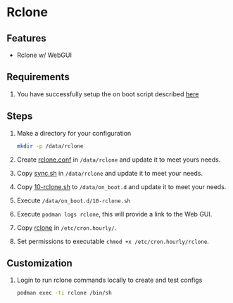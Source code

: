 # Rclone

## Features

- Rclone w/ WebGUI

## Requirements

1. You have successfully setup the on boot script described [here](https://github.com/unifi-utilities/unifios-utilities/tree/main/on-boot-script)

## Steps

1. Make a directory for your configuration

   ```sh
   mkdir -p /data/rclone
   ```

2. Create [rclone.conf](https://rclone.org/commands/rclone_config/) in `/data/rclone` and update it to meet yours needs.
3. Copy [sync.sh](sync.sh) in `/data/rclone` and update it to meet your needs.
4. Copy [10-rclone.sh](10-rclone.sh) to `/data/on_boot.d` and update it to meet your needs.
5. Execute `/data/on_boot.d/10-rclone.sh`
6. Execute `podman logs rclone`, this will provide a link to the Web GUI.
7. Copy [rclone](rclone) in `/etc/cron.hourly/`.
8. Set permissions to executable `chmod +x /etc/cron.hourly/rclone`.

## Customization

1. Login to run rclone commands locally to create and test configs

   ```sh
   podman exec -ti rclone /bin/sh
   ```
